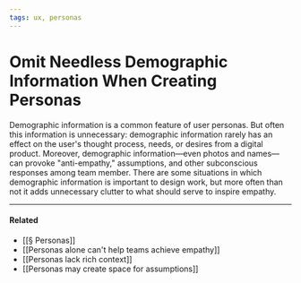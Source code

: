 ```yaml
---
tags: ux, personas
---
```


# Omit Needless Demographic Information When Creating Personas

Demographic information is a common feature of user personas. But often this information is unnecessary: demographic information rarely has an effect on the user's thought process, needs, or desires from a digital product. Moreover, demographic information—even photos and names—can provoke "anti-empathy," assumptions, and other subconscious responses among team member. There are some situations in which demographic information is important to design work, but more often than not it adds unnecessary clutter to what should serve to inspire empathy.

---

#### Related
- [[§ Personas]]
- [[Personas alone can't help teams achieve empathy]]
- [[Personas lack rich context]]
- [[Personas may create space for assumptions]]